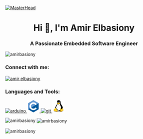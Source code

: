 
[![MasterHead](https://media.tenor.com/Vzk_9mrDqTAAAAAC/welcome-to-my-profile-welcome.gif)](https://rishavchanda.io)
<h1 align="center">Hi 👋, I'm Amir Elbasiony</h1>
<h3 align="center">A Passionate Embedded Software Engineer</h3>

<p align="left"> <img src="https://komarev.com/ghpvc/?username=amirbasiony&label=Profile%20views&color=0e75b6&style=flat" alt="amirbasiony" /> </p>

<h3 align="left">Connect with me:</h3>
<p align="left">
<a href="https://linkedin.com/in/amir elbasiony" target="blank"><img align="center" src="https://raw.githubusercontent.com/rahuldkjain/github-profile-readme-generator/master/src/images/icons/Social/linked-in-alt.svg" alt="amir elbasiony" height="30" width="40" /></a>
</p>

<h3 align="left">Languages and Tools:</h3>
<p align="left"> <a href="https://www.arduino.cc/" target="_blank" rel="noreferrer"> <img src="https://cdn.worldvectorlogo.com/logos/arduino-1.svg" alt="arduino" width="40" height="40"/> </a> <a href="https://www.cprogramming.com/" target="_blank" rel="noreferrer"> <img src="https://raw.githubusercontent.com/devicons/devicon/master/icons/c/c-original.svg" alt="c" width="40" height="40"/> </a> <a href="https://git-scm.com/" target="_blank" rel="noreferrer"> <img src="https://www.vectorlogo.zone/logos/git-scm/git-scm-icon.svg" alt="git" width="40" height="40"/> </a> <a href="https://www.linux.org/" target="_blank" rel="noreferrer"> <img src="https://raw.githubusercontent.com/devicons/devicon/master/icons/linux/linux-original.svg" alt="linux" width="40" height="40"/> </a> </p>

<p><img align="left" src="https://github-readme-stats.vercel.app/api/top-langs?username=amirbasiony&show_icons=true&locale=en&layout=compact" alt="amirbasiony" /></p>

<p>&nbsp;<img align="center" src="https://github-readme-stats.vercel.app/api?username=amirbasiony&show_icons=true&locale=en" alt="amirbasiony" /></p>

<p><img align="center" src="https://github-readme-streak-stats.herokuapp.com/?user=amirbasiony&" alt="amirbasiony" /></p>
